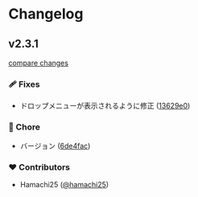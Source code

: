 # Changelog


## v2.3.1

[compare changes](https://github.com/hamachi25/d-Record/compare/v2.3.0...v2.3.1)

### 🩹 Fixes

- ドロップメニューが表示されるように修正 ([13629e0](https://github.com/hamachi25/d-Record/commit/13629e0))

### 🏡 Chore

- バージョン ([6de4fac](https://github.com/hamachi25/d-Record/commit/6de4fac))

### ❤️ Contributors

- Hamachi25 ([@hamachi25](http://github.com/hamachi25))

